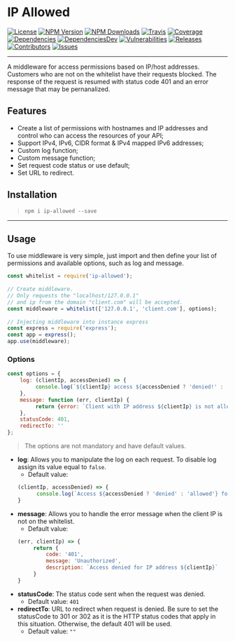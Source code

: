 
IP Allowed 
=========================  
[![License][license-image]][license-url] [![NPM Version][npm-image]][npm-url] [![NPM Downloads][downloads-image]][npm-url] [![Travis][travis-image]][travis-url] [![Coverage][coverage-image]][coverage-url] [![Dependencies][dependencies-image]][dependencies-url] [![DependenciesDev][dependencies-dev-image]][dependencies-dev-url] [![Vulnerabilities][known-vulnerabilities-image]][known-vulnerabilities-url]  [![Releases][releases-image]][releases-url]  [![Contributors][contributors-image]][contributors-url] [![Issues][issues-image]][issues-url]
 
---
A middleware for access permissions based on IP/host addresses. Customers who are not on the whitelist have their requests blocked. The response of the request is resumed with status code 401 and an error message that may be pernanalized.
  
## Features  
* Create a list of permissions with hostnames and IP addresses and control who can access the resources of your API;  
* Support IPv4, IPv6, CIDR format & IPv4 mapped IPv6 addresses;  
* Custom log function;  
* Custom message function;
* Set request code status or use default;
* Set URL to redirect.
  
## Installation  
> `npm i ip-allowed --save`  
> 
------------  
  
## Usage  
To use middleware is very simple, just import and then define your list of permissions and available options, such as log and message.  
  
```js  
const whitelist = require('ip-allowed');  
  
// Create middleware.  
// Only requests the "localhost/127.0.0.1" 
// and ip from the domain "client.com" will be accepted.
const middleware = whitelist(['127.0.0.1', 'client.com'], options);  
  
// Injecting middleware into instance express  
const express = require('express');  
const app = express();  
app.use(middleware);  
```  
### Options  
```js  
const options = {    
    log: (clientIp, accessDenied) => {  
         console.log(`${clientIp} access ${accessDenied ? 'denied!' : 'allowed!'}`)    
    },   
    message: function (err, clientIp) {  
         return {error: `Client with IP address ${clientIp} is not allowed!`}    
    },
    statusCode: 401,
    redirectTo: ''   
};  
```  

> The options are not mandatory and have default values.  
- **log**: Allows you to manipulate the log on each request. To disable log assign its value equal to `false`.  
  - Default value:   
   ```js  
   (clientIp, accessDenied) => {    
         console.log(`Access ${accessDenied ? 'denied' : 'allowed'} for ip address ${clientIp}`)    
   }  
   ```  
- **message**: Allows you to handle the error message when the client IP is not on the whitelist.
  - Default value:   
   ```js  
   (err, clientIp) => {    
        return {    
            code: '401',    
            message: 'Unauthorized',    
            description: `Access denied for IP address ${clientIp}`    
        }    
   }  
   ```  
- **statusCode**: The status code sent when the request was denied.
  - Default value:   `401`
- **redirectTo**: URL to redirect when request is denied. Be sure to set the statusCode to 301 or 302 as it is the HTTP status codes that apply in this situation. Otherwise, the default 401 will be used.
  - Default value:   `""`
 

[//]: # (These are reference links used in the body of this note.)  
[license-image]: https://img.shields.io/badge/license-Apache%202-blue.svg
[license-url]: https://github.com/nutes-uepb/ip-allowed/blob/master/LICENSE  
[npm-image]: https://img.shields.io/npm/v/ip-allowed.svg?color=red&logo=npm&  
[npm-url]: https://npmjs.org/package/ip-allowed  
[downloads-image]: https://img.shields.io/npm/dt/ip-allowed.svg?logo=npm   
[travis-image]: https://img.shields.io/travis/nutes-uepb/ip-allowed.svg?logo=travis
[travis-url]: https://travis-ci.org/nutes-uepb/ip-allowed  
[coverage-image]: https://coveralls.io/repos/github/nutes-uepb/ip-allowed/badge.svg  
[coverage-url]: https://coveralls.io/github/nutes-uepb/ip-allowed?branch=master  
[known-vulnerabilities-image]: https://snyk.io/test/github/nutes-uepb/ip-allowed/badge.svg?targetFile=package.json  
[known-vulnerabilities-url]: https://snyk.io/test/github/nutes-uepb/ip-allowed?targetFile=package.json
[dependencies-image]: https://david-dm.org/nutes-uepb/ip-allowed.svg
[dependencies-url]: https://david-dm.org/nutes-uepb/ip-allowed
[dependencies-dev-image]: https://david-dm.org/nutes-uepb/ip-allowed/dev-status.svg
[dependencies-dev-url]: https://david-dm.org/nutes-uepb/ip-allowed?type=dev
[releases-image]: https://img.shields.io/github/release-date/nutes-uepb/ip-allowed.svg
[releases-url]: https://github.com/nutes-uepb/ip-allowed/releases
[contributors-image]: https://img.shields.io/github/contributors/nutes-uepb/ip-allowed.svg?color=green
[contributors-url]: https://github.com/nutes-uepb/ip-allowed/graphs/contributors
[issues-image]: https://img.shields.io/github/issues/nutes-uepb/ip-allowed.svg  
[issues-url]: https://github.com/nutes-uepb/ip-allowed/issues
